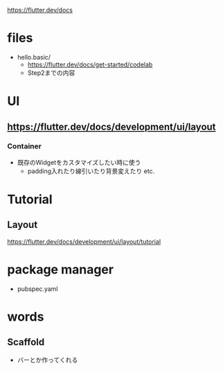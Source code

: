 https://flutter.dev/docs

# files

* hello.basic/
   * https://flutter.dev/docs/get-started/codelab
   * Step2までの内容

# UI

## https://flutter.dev/docs/development/ui/layout

### Container

* 既存のWidgetをカスタマイズしたい時に使う
   * padding入れたり線引いたり背景変えたり etc.

# Tutorial

## Layout

https://flutter.dev/docs/development/ui/layout/tutorial

# package manager

* pubspec.yaml

# words

## Scaffold

* バーとか作ってくれる
